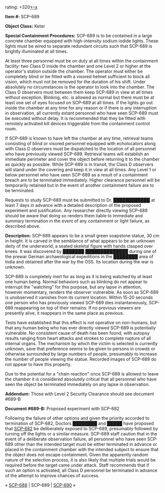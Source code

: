 rating: +320[+](javascript:; "I like it")[–](javascript:; "I don't like it")[x](javascript:; "Cancel my vote")

**Item #:** SCP-689

**Object Class:** Keter

**Special Containment Procedures:** SCP-689 is to be contained in a large concrete chamber equipped with high-intensity sodium iodide lights. These lights must be wired to separate redundant circuits such that SCP-689 is brightly illuminated at all times.

At least three personnel must be on duty at all times within the containment facility: two Class D inside the chamber and one Level 2 or higher at the operator's station outside the chamber. The operator must either be completely blind or be fitted with a visored helmet sufficient to block all vision, which must not be removed for the duration of his shift. Under absolutely no circumstances is the operator to look into the chamber. The Class D observers must between them keep SCP-689 in view at all times without exception. Blinking, etc. is allowed as normal but there must be at least one set of eyes focused on SCP-689 at all times. If the lights go out inside the chamber at any time for any reason or if there is any interruption in observation, all currently extant personnel who have seen SCP-689 must be executed without delay. It is recommended that they be fitted with remotely activated kill devices triggerable from the containment control room.

If SCP-689 is known to have left the chamber at any time, retrieval teams consisting of blind or visored personnel equipped with echolocators along with Class D observers must be dispatched to the location of all personnel who have previously viewed SCP-689. Retrieval teams will establish an immediate perimeter and cover the object before returning it to the chamber as quickly as possible. While SCP-689 is in transit, the Class D observers will stand under the covering and keep it in view at all times. Any Level 1 or below personnel who have seen SCP-689 as a result of a containment breach are to be terminated immediately. Higher clearance personnel will be temporarily retained but in the event of another containment failure are to be terminated.

Requests to study SCP-689 must be submitted to Dr. ████████████ at least 7 days in advance with a detailed description of the proposed experiment and justification. Any researcher directly viewing SCP-689 should be aware that doing so renders them liable to immediate and summary termination in the event of any containment or light failure, as described above.

**Description:** SCP-689 appears to be a small green soapstone statue, 30 cm in height. It is carved in the semblance of what appears to be an unknown deity of the underworld, a seated skeletal figure with hands clasped over knees. It was discovered by ███████ ██████████████ during one of the prewar German archaeological expeditions in the ████████ area of India and obtained after the war by the OSS. Its location during the war is unknown.

SCP-689 is completely inert for as long as it is being watched by at least one human being. Normal behaviors such as blinking do not appear to interrupt the "watching" for this purpose, but any lapse in attention, however momentary, renders the observer vulnerable. As soon as SCP-689 is unobserved it vanishes from its current location. Within 15-20 seconds one person who has previously viewed SCP-689 dies instantaneously, SCP-689 reappearing on top of their remains. If no previous viewers are presently alive, it reappears in the same place as previous.

Tests have established that this effect is not operative on non-humans, but that any human being who has ever directly viewed SCP-689 is potentially vulnerable. No consistent cause of death has been found, with autopsy results ranging from heart attacks and strokes to complete rupture of all internal organs. The mechanism by which the victim is selected is currently unknown, save that preference seems to be given to persons in crowds or otherwise surrounded by large numbers of people, presumably to increase the number of people viewing the statue. Recorded images of SCP-689 do not appear to have this property.

Due to the potential for a "chain reaction" once SCP-689 is allowed to leave the chamber it is considered absolutely critical that all personnel who have seen the object be terminated immediately on any lapse in observation.

**Addendum:** Those with Level 2 Security Clearance should see document #689-B

**Document #689-B:** Proposed experiment with SCP-682

Following the failure of other options and given the priority accorded to termination of SCP-682, Doctors ████████ and █████ have proposed that [SCP-682](/scp-682) be deliberately exposed to SCP-689, presumably followed by turning off the lights or a similar measure. SCP-689 staff caution that in the event of a deliberate observation failure, all personnel who have seen SCP-689 other than the intended target must be either terminated in advance or placed in the containment chamber with the intended subject to ensure that the object does not escape containment. Given the apparently random nature of the selection process, it is also likely that multiple trials would be required before the target came under attack. Staff recommends that if such an option is activated, all Class D personnel be terminated in advance of the attempt to improve chances of success.

« [SCP-688](/scp-688) | SCP-689 | [SCP-690](/scp-690) »